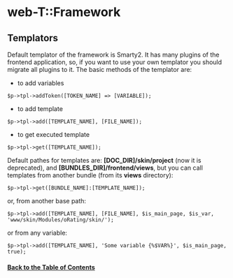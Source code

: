 
# web-T::Framework


## Templators

Default templator of the framework is Smarty2. It has many plugins of the frontend application, so, if you want to use your own templator you should migrate all plugins to it.
The basic methods of the templator are:

* to add variables 

```
$p->tpl->addToken([TOKEN_NAME] => [VARIABLE]);
```
* to add template

```
$p->tpl->add([TEMPLATE_NAME], [FILE_NAME]);
```
* to get executed template

```
$p->tpl->get([TEMPLATE_NAME]);
```

Default pathes for templates are: **[DOC_DIR]/skin/project** (now it is deprecated), and **[BUNDLES_DIR]/frontend/views**, but you can call templates from another bundle (from its **views** directory):

```
$p->tpl->get([BUNDLE_NAME]:[TEMPLATE_NAME]);
```
or, from another base path:

```
$p->tpl->add([TEMPLATE_NAME], [FILE_NAME], $is_main_page, $is_var, 'www/skin/Modules/oRating/skin/');
```
or from any variable:

```
$p->tpl->add([TEMPLATE_NAME], 'Some variable {%$VAR%}', $is_main_page, true);
```

#### [Back to the Table of Contents](../README_FRAMEWORK.md)
 
